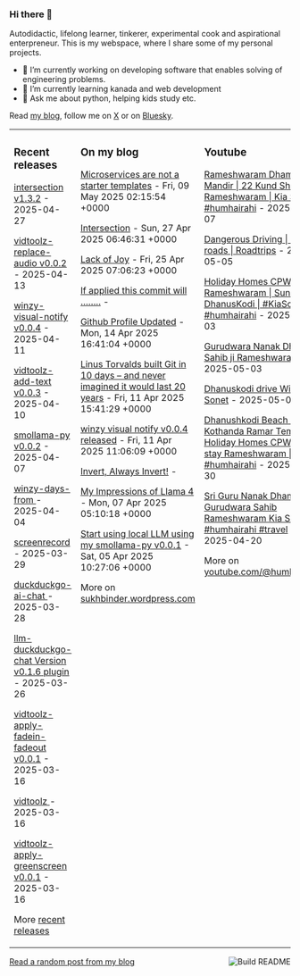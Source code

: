 ### Hi there 👋

<!--
**sukhbinder/sukhbinder** is a ✨ _special_ ✨ repository because its `README.md` (this file) appears on your GitHub profile.
-->

Autodidactic, lifelong learner, tinkerer, experimental cook and aspirational enterpreneur. This is my webspace, where I share some of my personal projects. 

- 🔭 I’m currently working on developing software that enables solving of engineering problems.
- 🌱 I’m currently learning kanada and web development
- 💬 Ask me about python, helping kids study etc.


Read [my blog](https://sukhbinder.wordpress.com/), follow me on [X](https://x.com/aerogeek) or on [Bluesky](https://bsky.app/profile/sukhbinder.bsky.social).



<table><tr><td valign="top" width="33%">

### Recent releases
<!-- recent_releases starts -->
[intersection v1.3.2](https://github.com/sukhbinder/intersection/releases/tag/v1.3.3) - 2025-04-27

[vidtoolz-replace-audio v0.0.2](https://github.com/sukhbinder/vidtoolz-replace-audio/releases/tag/v0.0.2) - 2025-04-13

[winzy-visual-notify v0.0.4](https://github.com/sukhbinder/winzy-visual-notify/releases/tag/v0.0.4) - 2025-04-11

[vidtoolz-add-text v0.0.3](https://github.com/sukhbinder/vidtoolz-add-text/releases/tag/v0.0.3) - 2025-04-10

[smollama-py v0.0.2](https://github.com/sukhbinder/smollama-py/releases/tag/v0.0.2) - 2025-04-07

[winzy-days-from ](https://github.com/sukhbinder/winzy-days-from/releases/tag/v0.0.1) - 2025-04-04

[screenrecord ](https://github.com/sukhbinder/screenrecord/releases/tag/v1.1.3a) - 2025-03-29

[duckduckgo-ai-chat ](https://github.com/sukhbinder/duckduckgo-ai-chat/releases/tag/v0.0.8a) - 2025-03-28

[llm-duckduckgo-chat Version v0.1.6  plugin](https://github.com/sukhbinder/llm-duckduckgo-chat/releases/tag/v0.1.6) - 2025-03-26

[vidtoolz-apply-fadein-fadeout v0.0.1](https://github.com/sukhbinder/vidtoolz-apply-fadein-fadeout/releases/tag/v0.0.1) - 2025-03-16

[vidtoolz ](https://github.com/sukhbinder/vidtoolz/releases/tag/v0.0.2) - 2025-03-16

[vidtoolz-apply-greenscreen v0.0.1](https://github.com/sukhbinder/vidtoolz-apply-greenscreen/releases/tag/v0.0.1) - 2025-03-16
<!-- recent_releases ends -->
More [recent releases](https://github.com/sukhbinder/sukhbinder/blob/master/releases.md)
</td><td valign="top" width="34%">

### On my blog
<!-- blog starts -->
[Microservices are not a starter templates](https://sukhbinder.wordpress.com/2025/05/09/microservices-are-not-a-starter-templates/) - Fri, 09 May 2025 02:15:54 +0000

[Intersection](https://sukhbinder.wordpress.com/2025/04/27/intersection/) - Sun, 27 Apr 2025 06:46:31 +0000

[Lack of Joy](https://sukhbinder.wordpress.com/2025/04/25/lack-of-joy/) - Fri, 25 Apr 2025 07:06:23 +0000

[If applied this commit will ……..](https://sukhbinder.wordpress.com/2025/04/15/if-applied-this-commit-will/) - 

[Github Profile Updated](https://sukhbinder.wordpress.com/2025/04/14/github-profile-updated/) - Mon, 14 Apr 2025 16:41:04 +0000

[Linus Torvalds built Git in 10 days – and never imagined it would last 20 years](https://sukhbinder.wordpress.com/2025/04/11/linus-torvalds-built-git-in-10-days-and-never-imagined-it-would-last-20-years/) - Fri, 11 Apr 2025 15:41:29 +0000

[winzy visual notify v0.0.4 released](https://sukhbinder.wordpress.com/2025/04/11/winzy-visual-notify-v0-0-4-released/) - Fri, 11 Apr 2025 11:06:09 +0000

[Invert, Always Invert!](https://sukhbinder.wordpress.com/2025/04/08/invert-always-invert/) - 

[My Impressions of Llama 4](https://sukhbinder.wordpress.com/2025/04/07/my-impressions-of-llama-4/) - Mon, 07 Apr 2025 05:10:18 +0000

[Start using local LLM using my smollama-py v0.0.1](https://sukhbinder.wordpress.com/2025/04/05/start-using-local-llm-using-my-smollama-py-v0-0-1/) - Sat, 05 Apr 2025 10:27:06 +0000
<!-- blog ends -->
More on [sukhbinder.wordpress.com](https://sukhbinder.wordpress.com/)
</td><td valign="top" width="33%">

### Youtube
<!-- youtube starts -->
[Rameshwaram Dham Mandir | 22 Kund Shnan | Rameshwaram | Kia Sonet #humhairahi](https://www.youtube.com/watch?v=81wXXHgPqVw) - 2025-05-07

[Dangerous Driving | Indian roads | Roadtrips](https://www.youtube.com/watch?v=cfi9C_XnmwI) - 2025-05-05

[Holiday Homes CPWD Rameshwaram | Sunrise at DhanusKodi | #KiaSonet #humhairahi](https://www.youtube.com/watch?v=MYhyulHh3yo) - 2025-05-03

[Gurudwara Nanak Dham Sahib ji Rameshwaram](https://www.youtube.com/watch?v=UbyKAbZ_VJI) - 2025-05-03

[Dhanuskodi drive With Kia Sonet](https://www.youtube.com/watch?v=_DK9aM9_bmE) - 2025-05-02

[Dhanushkodi Beach | Kothanda Ramar Temple | Holiday Homes CPWD stay Rameshwaram | #humhairahi](https://www.youtube.com/watch?v=zj_n_2PTUiw) - 2025-04-30

[Sri Guru Nanak Dham Gurudwara Sahib Rameshwaram Kia Sonet #humhairahi #travel](https://www.youtube.com/watch?v=JFXI1esa6Ns) - 2025-04-20
<!-- youtube ends -->
More on [youtube.com/@humhairahi](https://www.youtube.com/@humhairahi)
</td></tr></table>

<a href="https://github.com/sukhbinder/sukhbinder/actions"><img src="https://github.com/sukhbinder/sukhbinder/workflows/Build%20README/badge.svg" align="right" alt="Build README"></a> <a href="https://sukhbinder.wordpress.com/?random">Read a random post from my blog</a>